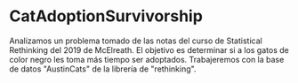 # CatAdoptionSurvivorship
Analizamos un problema tomado de las notas del curso de Statistical Rethinking del 2019 de McElreath. El objetivo es determinar si a los gatos de color negro les toma más tiempo ser adoptados. Trabajeremos con la base de datos "AustinCats" de la librería de "rethinking".
